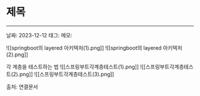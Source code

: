 # 제목
---

날짜: 2023-12-12
태그:
메모:

![[springboot의 layered 아키텍처(1).png]]
![[springboot의 layered 아키텍처(2).png]]


각 계층을 테스트하는 법
![[스프링부트각계층테스트(1).png]]
![[스프링부트각계층테스트(2).png]]
![[스프링부트각계층테스트(3).png]]


출처:
연결문서
